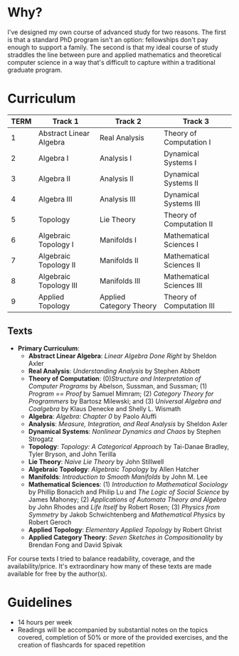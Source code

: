
# Why?
I've designed my own course of advanced study for two reasons. The first is that a standard PhD program isn't an option: fellowships don't pay enough to support a family. The second is that my ideal course of study straddles the line between pure and applied mathematics and theoretical computer science in a way that's difficult to capture within a traditional graduate program.


# Curriculum

| TERM   | Track 1                 | Track 2                 | Track 3                   |
| ------ | ----------------------- | ----------------------- | ------------------------- |
| 1      | Abstract Linear Algebra | Real Analysis           | Theory of Computation I   |
| 2      | Algebra I               | Analysis I              | Dynamical Systems I       |
| 3      | Algebra II              | Analysis II             | Dynamical Systems II      |
| 4      | Algebra III             | Analysis III            | Dynamical Systems III     |
| 5      | Topology                | Lie Theory              | Theory of Computation II  |
| 6      | Algebraic Topology I    | Manifolds I             | Mathematical Sciences I   |
| 7      | Algebraic Topology II   | Manifolds II            | Mathematical Sciences II  |
| 8      | Algebraic Topology III  | Manifolds III           | Mathematical Sciences III |
| 9      | Applied Topology        | Applied Category Theory | Theory of Computation III |


## Texts
- **Primary Curriculum**: 
	- **Abstract Linear Algebra**: *Linear Algebra Done Right* by Sheldon Axler
	- **Real Analysis**: *Understanding Analysis* by Stephen Abbott
	- **Theory of Computation**: (0)*Structure and Interpretation of Computer Programs* by Abelson, Sussman, and Sussman; (1) *Program == Proof* by Samuel Mimram; (2) *Category Theory for Programmers* by Bartosz Milewski; and (3) *Universal Algebra and Coalgebra* by Klaus Denecke and Shelly L. Wismath
	- **Algebra**: *Algebra: Chapter 0* by Paolo Aluffi
	- **Analysis**: *Measure, Integration, and Real Analysis* by Sheldon Axler
	- **Dynamical Systems**: *Nonlinear Dynamics and Chaos* by Stephen Strogatz
	- **Topology**: *Topology: A Categorical Approach* by Tai-Danae Bradley, Tyler Bryson, and John Terilla
	- **Lie Theory**: *Naive Lie Theory* by John Stillwell
	- **Algebraic Topology**: *Algebraic Topology* by Allen Hatcher
	- **Manifolds**: *Introduction to Smooth Manifolds* by John M. Lee
	- **Mathematical Sciences**: (1) *Introduction to Mathematical Sociology* by Phillip Bonacich and Philip Lu and *The Logic of Social Science* by James Mahoney; (2) *Applications of Automata Theory and Algebra* by John Rhodes and *Life Itself* by Robert Rosen; (3) *Physics from Symmetry* by Jakob Schwichtenberg and *Mathematical Physics* by Robert Geroch
	- **Applied Topology**: *Elementary Applied Topology* by Robert Ghrist
	- **Applied Category Theory**: *Seven Sketches in Compositionality* by Brendan Fong and David Spivak


For course texts I tried to balance readability, coverage, and the availability/price. It's extraordinary how many of these texts are made available for free by the author(s).

# Guidelines
- 14 hours per week
- Readings will be accompanied by substantial notes on the topics covered, completion of 50% or more of the provided exercises, and the creation of flashcards for spaced repetition